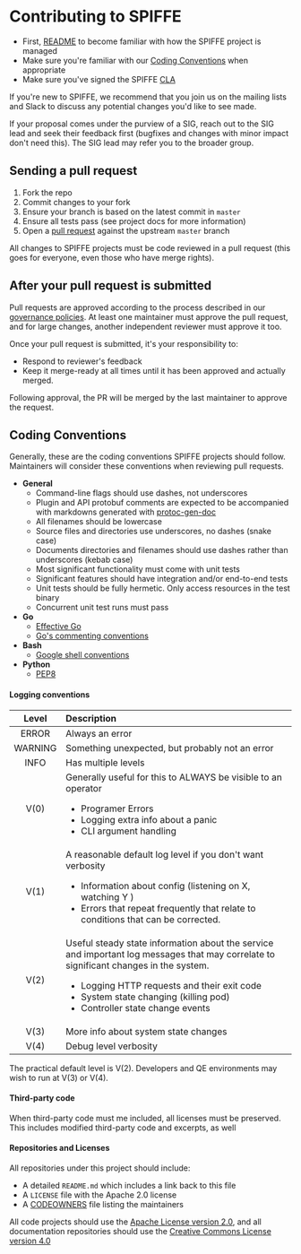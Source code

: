 # Contributing to SPIFFE

* First, [README](/README.md) to become familiar with how the SPIFFE project is managed
* Make sure you're familiar with our [Coding Conventions](#conventions) when appropriate
* Make sure you've signed the SPIFFE [CLA](/CLA.md)

If you're new to SPIFFE, we recommend that you join us on the mailing lists and Slack to discuss any potential changes you'd like to see made.

If your proposal comes under the purview of a SIG, reach out to the SIG lead and seek their feedback
first (bugfixes and changes with minor impact don't need this). The SIG lead may refer you to the
broader group.

## Sending a pull request

1. Fork the repo
1. Commit changes to your fork
1. Ensure your branch is based on the latest commit in `master`
1. Ensure all tests pass (see project docs for more information)
1. Open a [pull request](https://help.github.com/articles/creating-a-pull-request-from-a-fork/)
  against the upstream `master` branch

All changes to SPIFFE projects must be code reviewed in a pull request (this goes for everyone, even
those who have merge rights).

## After your pull request is submitted

Pull requests are approved according to the process described in our [governance
policies](/GOVERNANCE.md). At least one maintainer must approve the pull request, and for large
changes, another independent reviewer must approve it too.

Once your pull request is submitted, it's your responsibility to:

* Respond to reviewer's feedback
* Keep it merge-ready at all times until it has been approved and actually merged.

Following approval, the PR will be merged by the last maintainer to approve the request.

## Coding Conventions <a name="conventions"></a>

Generally, these are the coding conventions SPIFFE projects should follow. Maintainers will consider
these conventions when reviewing pull requests.

* **General**
  * Command-line flags should use dashes, not underscores
  * Plugin and API protobuf comments are expected to be accompanied with markdowns generated with
    [protoc-gen-doc](https://github.com/pseudomuto/protoc-gen-doc)
  * All filenames should be lowercase
  * Source files and directories use underscores, no dashes (snake case)
  * Documents directories and filenames should use dashes rather than underscores (kebab case)
  * Most significant functionality must come with unit tests
  * Significant features should have integration and/or end-to-end tests
  * Unit tests should be fully hermetic. Only access resources in the test binary
  * Concurrent unit test runs must pass
* **Go**
  * [Effective Go](https://golang.org/doc/effective_go.html)
  * [Go's commenting conventions](http://blog.golang.org/godoc-documenting-go-code)
* **Bash**
  * [Google shell conventions](https://google.github.io/styleguide/shell.xml)
* **Python**
  * [PEP8](https://www.python.org/dev/peps/pep-0008/)

#### Logging conventions

| Level | Description |
| :---: | :--- |
| ERROR | Always an error |
| WARNING | Something unexpected, but probably not an error |
| INFO | Has multiple levels |
| V(0) | Generally useful for this to ALWAYS be visible to an operator  <ul><li>Programer Errors</li><li>Logging extra info about a panic</li><li>CLI argument handling</li></ul> |
| V(1) | A reasonable default log level if you don't want verbosity <ul><li>Information about config (listening on X, watching Y )</li><li>Errors that repeat frequently that relate to conditions that can be corrected.</li></ul>|
| V(2) | Useful steady state information about the service and important log messages that may correlate to significant changes in the system. <ul><li>Logging HTTP requests and their exit code</li><li>System state changing (killing pod)</li><li>Controller state change events</li></ul>|
| V(3) | More info about system state changes |  
| V(4) | Debug level verbosity |

The practical default level is V(2). Developers and QE environments
may wish to run at V(3) or V(4).  

#### Third-party code

When third-party code must me included, all licenses must be preserved. This includes modified
third-party code and excerpts, as well

#### Repositories and Licenses

All repositories under this project should include:

* A detailed `README.md` which includes a link back to this file
* A `LICENSE` file with the Apache 2.0 license
* A [CODEOWNERS](https://help.github.com/articles/about-codeowners/) file listing the maintainers

All code projects should use the [Apache License version
2.0](https://www.apache.org/licenses/LICENSE-2.0), and all documentation repositories should use the
[Creative Commons License version 4.0](https://creativecommons.org/licenses/by/4.0/legalcode)
